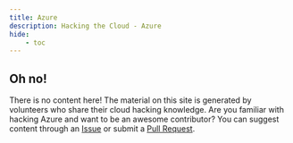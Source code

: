```yaml
---
title: Azure
description: Hacking the Cloud - Azure
hide:
    - toc
---
```

## Oh no!
There is no content here! The material on this site is generated by volunteers who share their cloud hacking knowledge. Are you familiar with hacking Azure and want to be an awesome contributor? You can suggest content through an [Issue](https://github.com/Hacking-the-Cloud/hackingthe.cloud/issues) or submit a [Pull Request](https://github.com/Hacking-the-Cloud/hackingthe.cloud/pulls).
